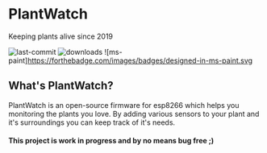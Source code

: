 # PlantWatch
Keeping plants alive since 2019

![last-commit](https://img.shields.io/github/last-commit/nmeurer/plantwatch?color=%23008800) ![downloads](https://img.shields.io/github/downloads/nmeurer/plantwatch/total?color=%23008800)
![ms-paint]https://forthebadge.com/images/badges/designed-in-ms-paint.svg

## What's PlantWatch?
PlantWatch is an open-source firmware for esp8266 which helps you monitoring the plants you love.
By adding various sensors to your plant and it's surroundings you can keep track of it's needs.

#### This project is work in progress and by no means bug free ;)
